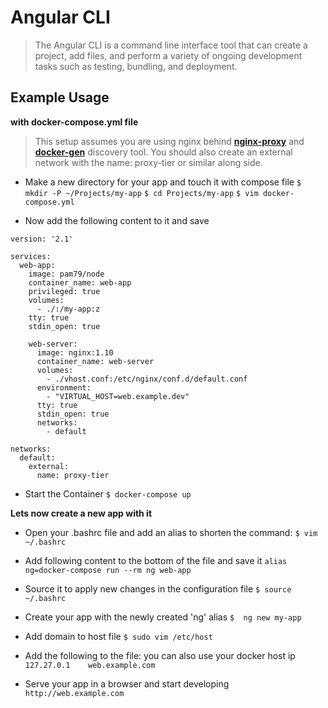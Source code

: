 # **Angular CLI**
                    
>The Angular CLI is a command line interface tool that can create a project, add files, and perform a variety of ongoing development tasks such as testing, bundling, and deployment.

                 
## Example Usage
               
**with docker-compose.yml file**
          
>This setup assumes you are using nginx behind [**nginx-proxy**](https://hub.docker.com/r/jwilder/nginx-proxy/) and [**docker-gen**](https://hub.docker.com/r/jwilder/docker-gen/) discovery tool. You should also create an external network with the name: proxy-tier or similar along side.
                         
* Make a new directory for your app and touch it with compose file
`$ mkdir -P ~/Projects/my-app`
`$ cd Projects/my-app`
`$ vim docker-compose.yml`
               
               
* Now add the following content to it and save
          
```shell
version: '2.1'

services:
  web-app:
    image: pam79/node
    container_name: web-app
    privileged: true
    volumes:
      - ./:/my-app:z
    tty: true
    stdin_open: true

    web-server:
      image: nginx:1.10
      container_name: web-server
      volumes:
        - ./vhost.conf:/etc/nginx/conf.d/default.conf
      environment:
        - "VIRTUAL_HOST=web.example.dev"
      tty: true
      stdin_open: true
      networks:
        - default

networks:
  default:
    external:
      name: proxy-tier
```
          
                         
* Start the Container
`$ docker-compose up`
          
                           
**Lets now create a new app with it**
                        
* Open your .bashrc file and add an alias to shorten the command:
`$ vim ~/.bashrc`
          
                         
* Add following content to the bottom of the file and save it
`alias ng=docker-compose run --rm ng web-app`
          
                         
* Source it to apply new changes in the configuration file
`$ source ~/.bashrc`
          
                         
* Create your app with the newly created 'ng' alias
`$  ng new my-app`
          
                         
* Add domain to host file
`$ sudo vim /etc/host` 
          

* Add the following to the file: you can also use your docker host ip
`127.27.0.1    web.example.com`
          
          
* Serve your app in a browser and start developing
`http://web.example.com` 
